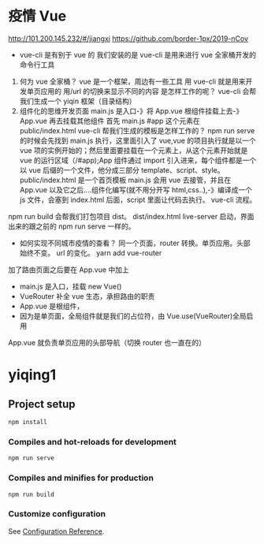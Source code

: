 # 疫情 Vue

http://101.200.145.232/#/jiangxi
https://github.com/border-1px/2019-nCov

- vue-cli 是有别于 vue 的
  我们安装的是 vue-cli 是用来进行 vue 全家桶开发的命令行工具

1. 何为 vue 全家桶？
   vue 是一个框架，周边有一些工具
   用 vue-cli 就是用来开发单页应用的
   用/url 的切换来显示不同的内容
   是怎样工作的呢？
   vue-cli 会帮我们生成一个 yiqin 框架（目录结构）
2. 组件化的思维开发页面
   main.js 是入口-》将 App.vue 根组件挂载上去-》App.vue 再去挂载其他组件
   首先 main.js #app 这个元素在 public/index.html
   vue-cli 帮我们生成的模板是怎样工作的？
   npm run serve 的时候会先找到 main.js 执行，这里面引入了 vue,vue 的项目执行就是以一个 vue 项的实例开始的；然后里面要挂载在一个元素上，从这个元素开始就是 vue 的运行区域（/#app);App 组件通过 import 引入进来，每个组件都是一个以 vue 后缀的一个文件，他分成三部分 template、script、style。
   public/index.html 是一个首页模板
   main.js 会用 vue 去接管，并且在 App.vue 以及它之后....组件化编写(就不用分开写 html,css..),-》编译成一个 js 文件，会塞到 index.html 后面，script 里面让代码去执行。
   vue-cli 流程。

npm run build 会帮我们打包项目 dist。
dist/index.html live-server 启动，界面出来的跟之前的 npm run serve 一样的。

- 如何实现不同城市疫情的查看？
  同一个页面，router 转换。单页应用。头部始终不变。
  url 的变化。
  yarn add vue-router

<!-- component是组件，views是页面级别的组件，会有路由对应（更大一点）
    向路由对应的顶级组件就放在views下面，例如about /form ...;
    component是构成页面的子组件，比如alert...构成一个页面的。 -->

加了路由页面之后要在 App.vue 中加上<router-view/>

- main.js 是入口，挂载 new Vue()
- VueRouter 补全 vue 生态，承担路由的职责
- App.vue 是根组件，
- 因为是单页面，<router-view />全局组件就是我们的占位符，由 Vue.use(VueRouter)全局启用

App.vue 就负责单页应用的头部导航（切换 router 也一直在的）

# yiqing1

## Project setup

```
npm install
```

### Compiles and hot-reloads for development

```
npm run serve
```

### Compiles and minifies for production

```
npm run build
```

### Customize configuration

See [Configuration Reference](https://cli.vuejs.org/config/).
